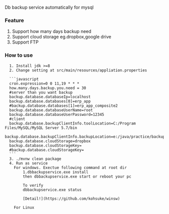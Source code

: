 Db backup service automatically for mysql
### Feature ###
1. Support how many days backup need
2. Support cloud storage eg.dropbox,google drive
3. Support FTP
 
### How to use ###
      1. Install jdk >=8  
      2. Change setting at src/main/resources/appliation.properties
      
      ```javascript
      cron.expression=0 0 11,19 * * *
      how.many.days.backup.you.need = 30
      #server than you want backup
      backup.database.databaseIp=localhost
      backup.database.databases[0]=erp_app
      #backup.database.databases[1]=erp_app_composite2
      backup.database.databaseUserName=root
      backup.database.databaseUserPassword=12345
      #client
      backup.database.backupClientInfo.toolLocation=C:/Program Files/MySQL/MySQL Server 5.7/bin
      backup.database.backupClientInfo.backupLocation=e:/java/practice/backup
      backup.database.cloudStorage=dropbox
      backup.database.cloudStorageKey=
      #backup.database.cloudStorageKey=
      ```
      3. ./mvnw clean package
      4. Run as service
        For windows. Exectue following command at root dir
            1.dbbackupservice.exe install
            then dbbackupservice.exe start or reboot your pc 
           
            To verify
            dbbackupservice.exe status
            
            [Detail!](https://github.com/kohsuke/winsw)
        
        For Linux
          
